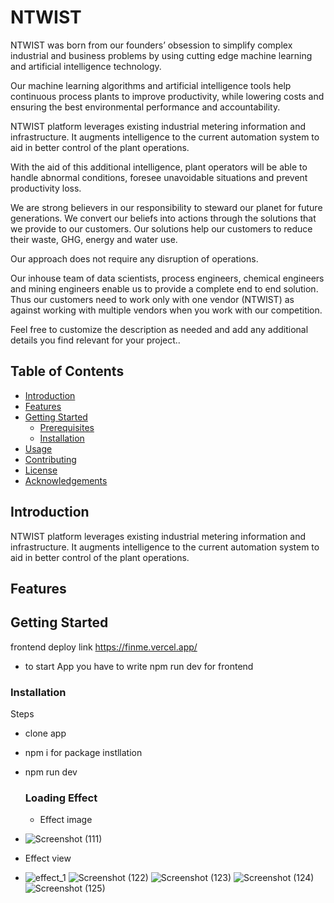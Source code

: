 
# NTWIST 

NTWIST was born from our founders’ obsession to simplify complex  industrial and business problems by using cutting edge machine learning and  artificial intelligence technology. 

Our machine learning algorithms and artificial intelligence tools help continuous process plants to improve productivity, while lowering costs and ensuring the best environmental performance and accountability. 

NTWIST platform leverages existing industrial metering information and infrastructure. It augments intelligence to the current automation system to aid in better control of the plant operations. 

With the aid of this additional intelligence, plant operators will be able to handle abnormal conditions, foresee unavoidable situations and prevent productivity loss. 

We are strong believers in our responsibility to steward our planet for future generations. We convert our beliefs into actions through the solutions that we provide to our customers. Our solutions help our customers to reduce their waste, GHG, energy and water use. 

Our approach does not require any disruption of operations. 

Our inhouse team of data scientists, process engineers, chemical engineers and mining engineers enable us to provide a complete end to end solution. Thus our customers need to work only with one vendor (NTWIST) as against working with multiple vendors when you work with our competition.

Feel free to customize the description as needed and add any additional details you find relevant for your project..

## Table of Contents

- [Introduction](#introduction)
- [Features](#features)
- [Getting Started](#getting-started)
  - [Prerequisites](#prerequisites)
  - [Installation](#installation)
- [Usage](#usage)
- [Contributing](#contributing)
- [License](#license)
- [Acknowledgements](#acknowledgements)

## Introduction

NTWIST platform leverages existing industrial metering information and infrastructure. It augments intelligence to the current automation system to aid in better control of the plant operations.

## Features

## Getting Started
frontend deploy link 
https://finme.vercel.app/
- to start App you have to write npm run dev for frontend


### Installation
Steps
- clone app
- npm i for package instllation
- npm run dev

  ### Loading Effect
  - Effect image
- ![Screenshot (111)](https://github.com/mdasriya/moj_loading_effect_1/assets/110367868/4d9b47c3-6611-4182-ac45-0279ba287487)
- Effect view
- ![effect_1](https://github.com/mdasriya/moj_loading_effect_1/assets/110367868/2248d193-2b66-4792-8331-4ee684803b16)
![Screenshot (122)](https://github.com/mdasriya/finmee_assignment/assets/110367868/aa0714d0-4c9d-4d50-a79c-38a4cc25ca73)
![Screenshot (123)](https://github.com/mdasriya/finmee_assignment/assets/110367868/f4ecb775-ad84-4e23-bbae-55cbdae16e98)
![Screenshot (124)](https://github.com/mdasriya/finmee_assignment/assets/110367868/38d84612-b810-4449-af58-44cf55c2dba7)
![Screenshot (125)](https://github.com/mdasriya/finmee_assignment/assets/110367868/1ca716e1-b836-475d-897e-7adb5e8e52cb)

